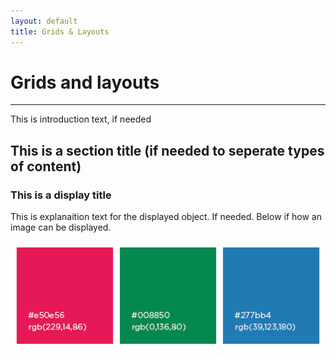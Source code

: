 ```yaml
---
layout: default
title: Grids & Layouts
---
```

# Grids and layouts
---

This is introduction text, if needed


## This is a section title (if needed to seperate types of content)

### This is a display title
This is explanaition text for the displayed object. If needed. Below if how an image can be displayed.

![Image of black, red, and blue](img/colours_primary.png)

